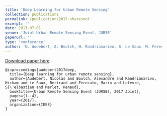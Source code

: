 ```yaml
---
title: 'Deep Learning for Urban Remote Sensing'
collection: publications
permalink: /publication/2017-sharesnet
excerpt: ''
date: 2017-07-01
venue: 'Joint Urban Remote Sensing Event, JURSE'
paperurl: ''
type: 'conference'
author: 'N. Audebert, A. Boulch, H. Randrianarivo, B. Le Saux, M. Ferecatu, S. Lefèvre and R. Marlet'
---
```




[Download paper here](https://aboulch.github.io/files/2017_jurse_deep.pdf)

```
@inproceedings{audebert2017deep,
  title={Deep learning for urban remote sensing},
  author={Audebert, Nicolas and Boulch, Alexandre and Randrianarivo, Hicham and Le Saux, Bertrand and Ferecatu, Marin and Lefevre, S{\'e}bastien and Marlet, Renaud},
  booktitle={Urban Remote Sensing Event (JURSE), 2017 Joint},
  pages={1--4},
  year={2017},
  organization={IEEE}
}
```
